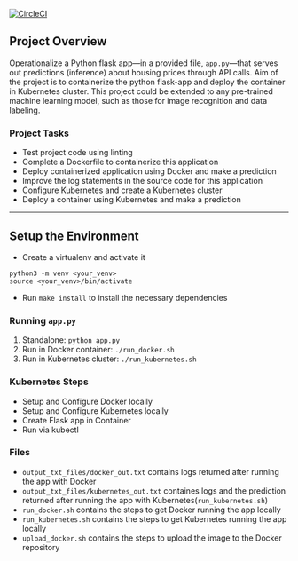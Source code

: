 [![CircleCI](https://dl.circleci.com/status-badge/img/gh/nsniteshsahni/operationalize-ml-microservice-api/tree/main.svg?style=svg)](https://dl.circleci.com/status-badge/redirect/gh/nsniteshsahni/operationalize-ml-microservice-api/tree/main)

## Project Overview

Operationalize a Python flask app—in a provided file, `app.py`—that serves out predictions (inference) about housing prices through API calls. 
Aim of the project is to containerize the python flask-app and deploy the container in Kubernetes cluster. This project could be extended to any pre-trained machine learning model, such as those for image recognition and data labeling.

### Project Tasks

* Test project code using linting
* Complete a Dockerfile to containerize this application
* Deploy containerized application using Docker and make a prediction
* Improve the log statements in the source code for this application
* Configure Kubernetes and create a Kubernetes cluster
* Deploy a container using Kubernetes and make a prediction

---

## Setup the Environment

* Create a virtualenv and activate it

```
python3 -m venv <your_venv>
source <your_venv>/bin/activate
```

* Run `make install` to install the necessary dependencies

### Running `app.py`

1. Standalone:  `python app.py`
2. Run in Docker container:  `./run_docker.sh`
3. Run in Kubernetes cluster:  `./run_kubernetes.sh`

### Kubernetes Steps

* Setup and Configure Docker locally
* Setup and Configure Kubernetes locally
* Create Flask app in Container
* Run via kubectl

### Files

* `output_txt_files/docker_out.txt` contains logs returned after running the app with Docker
* `output_txt_files/kubernetes_out.txt` containes logs and the prediction returned after running the app with Kubernetes(`run_kubernetes.sh`)
* `run_docker.sh` contains the steps to get Docker running the app locally
* `run_kubernetes.sh` contains the steps to get Kubernetes running the app locally
* `upload_docker.sh` contains the steps to upload the image to the Docker repository
